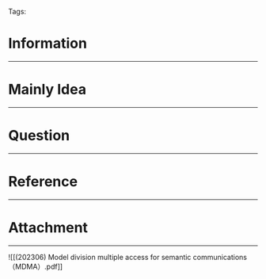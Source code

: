Tags: 
# Information
---


# Mainly Idea
---


# Question
---


# Reference
---


# Attachment
---
![[(202306) Model division multiple access for semantic communications （MDMA）.pdf]]